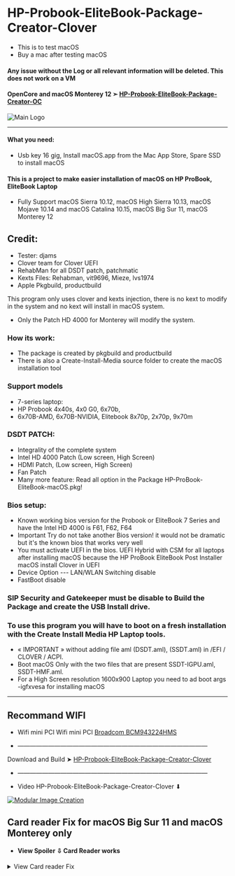 # HP-Probook-EliteBook-Package-Creator-Clover
- This is to test macOS
- Buy a mac after testing macOS
#### Any issue without the Log or all relevant information will be deleted. This does not work on a VM

#### OpenCore and macOS Monterey 12 ➣ [HP-Probook-EliteBook-Package-Creator-OC](https://github.com/chris1111/HP-Probook-EliteBook-Package-Creator-OC)

![Main Logo](https://user-images.githubusercontent.com/6248794/155245353-8fd23843-912f-4288-9623-e067f733a918.png)

----------------------------------------------------------------------------
#### What you need: 
- Usb key 16 gig, Install macOS.app from the Mac App Store, Spare SSD to install macOS


#### This is a project to make easier installation of macOS on HP ProBook, EliteBook Laptop
- Fully Support macOS Sierra 10.12, macOS High Sierra 10.13, macOS Mojave 10.14 and macOS Catalina 10.15, macOS Big Sur 11, macOS Monterey 12

## Credit:

- Tester: djams
- Clover team for Clover UEFI
- RehabMan for all DSDT patch, patchmatic
- Kexts Files: Rehabman, vit9696, Mieze, lvs1974
- Apple Pkgbuild, productbuild


This program only uses clover and kexts injection, there is no kext to modify in the system and no kext will install in macOS system.
- Only the Patch HD 4000 for Monterey will modify the system.

### How its work:
- The package is created by pkgbuild and productbuild
- There is also a Create-Install-Media source folder to create the macOS installation tool


### Support models
- 7-series laptop: 
- HP Probook 4x40s, 4x0 G0, 6x70b, 
- 6x70B-AMD, 6x70B-NVIDIA,  Elitebook 8x70p, 2x70p, 9x70m

### DSDT PATCH:
- Integrality of the complete system
- Intel HD 4000 Patch (Low screen, High Screen)
- HDMI Patch, (Low screen, High Screen)
- Fan Patch
- Many more feature: Read all option in the Package HP-ProBook-EliteBook-macOS.pkg!


### Bios setup:

- Known working bios version for the Probook or EliteBook 7 Series and have the Intel HD 4000 is F61, F62, F64
- Important Try do not take another Bios version!  it would not be dramatic but it's the known bios that works very well
- You must activate UEFI in the bios. UEFI Hybrid with CSM for all laptops after installing macOS because the HP ProBook EliteBook Post Installer macOS install Clover in UEFI
- Device Option --- LAN/WLAN Switching disable
- FastBoot disable

### SIP Security and Gatekeeper must be disable to Build the Package and create the USB Install drive.

### To use this program you will have to boot on a fresh installation with the Create Install Media HP Laptop tools.
-  « IMPORTANT » without adding file aml (DSDT.aml), (SSDT.aml) in  /EFI / CLOVER / ACPI. 
- Boot macOS Only with the two files that are present SSDT-IGPU.aml, SSDT-HMF.aml.
- For a High Screen resolution 1600x900 Laptop you need to ad boot args -igfxvesa for installing macOS
----------------------------------------------------------------------------

## Recommand WIFI
- Wifi mini PCI Wifi mini PCI [Broadcom BCM943224HMS](https://www.ebay.com/itm/253022938877?hash=item3ae957a6fd:g:8JYAAMXQVT9TFoF4)

- ———————————————————————————————

Download and Build ➤ [HP-Probook-EliteBook-Package-Creator-Clover](https://github.com/chris1111/HP-ProbookEliteBook-Package-Creator-Clover/archive/refs/heads/Master.zip)	


- ———————————————————————————————

- Video HP-Probook-EliteBook-Package-Creator-Clover ⬇︎

[![Modular Image Creation](https://user-images.githubusercontent.com/6248794/134072536-7c46b8cc-4d8b-42f9-a28a-3c02734f1f5d.png)](https://youtu.be/ae2vHX9G1hE)

## Card reader Fix for macOS Big Sur 11 and macOS Monterey only

-  #### View Spoiler ⇩ Card Reader works
<details> 
<summary>View Card reader Fix </summary>
   
- Bios setup ☞ Port Option: Uncheck 1394 Port
- SIP security disable
- Reboot to the SSD then Install [JMicron-Card-Reader installer](https://github.com/chris1111/JMicron-Card-Reader) Folowed Guide.pdf
- Before reboot, you have to allow JMicron update extensions
#### Lower then macOS 11 open new issue I will send you the file kext to add in Clover
   
   
![Screen Shot ](https://user-images.githubusercontent.com/6248794/87852436-f4426980-c8cf-11ea-913f-72c6093eb32a.png)	

</details>

